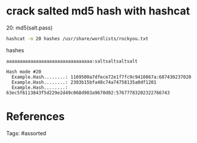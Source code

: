 # crack salted md5 hash with hashcat
20: md5(salt.pass)
```bash
hashcat -m 20 hashes /usr/share/wordlists/rockyou.txt
```
hashes
```
aaaaaaaaaaaaaaaaaaaaaaaaaaaaaaaa:saltsaltsaltsalt
```
```
Hash mode #20
  Example.Hash........: 1169500a7dfece72e1f7fc9c9410867a:687430237020
  Example.Hash........: 2303b15bfa48c74a74758135a0df1201
  Example.Hash........: 63ec5f6113843f5d229e2d49c068d983a9670d02:57677783202322766743
```

# References

Tags:
    #assorted

